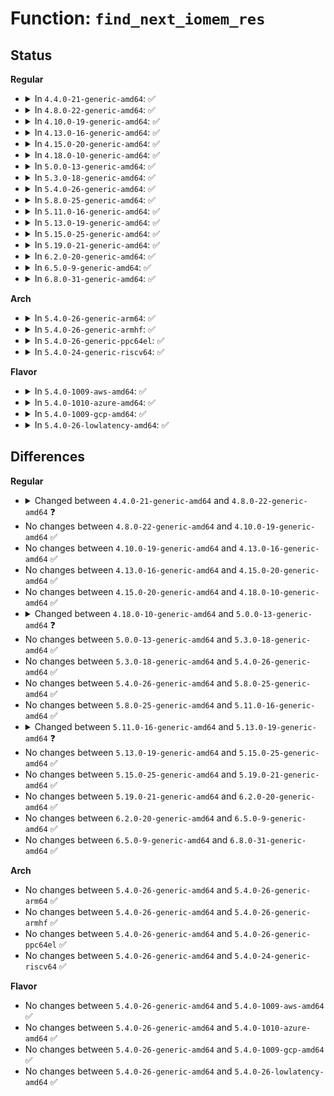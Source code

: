 # Function: <code>find_next_iomem_res</code>

## Status
<b>Regular</b>
<ul>
<li>
<details>
<summary>In <code>4.4.0-21-generic-amd64</code>: ✅</summary>

```c
int find_next_iomem_res(struct resource * res, char * name, bool first_level_children_only)
```

```json
{
  "name": "find_next_iomem_res",
  "collision_type": "Unique Static",
  "inline_type": "No",
  "funcs": [
    {
      "addr": 18446744071579395600,
      "name": "find_next_iomem_res",
      "external": false,
      "loc": "kernel/resource.c:342",
      "file": "kernel/resource.c",
      "inline": "seen, unknown",
      "caller_inline": [],
      "caller_func": [
        "kernel/resource.c:walk_iomem_res",
        "kernel/resource.c:walk_system_ram_res",
        "kernel/resource.c:walk_system_ram_range"
      ]
    }
  ],
  "symbols": [
    {
      "addr": 18446744071579395600,
      "name": "find_next_iomem_res",
      "section": ".text",
      "bind": "STB_LOCAL",
      "size": 293
    }
  ]
}
```
</details>
</li>
<li>
<details>
<summary>In <code>4.8.0-22-generic-amd64</code>: ✅</summary>

```c
int find_next_iomem_res(struct resource * res, long unsigned int desc, bool first_level_children_only)
```

```json
{
  "name": "find_next_iomem_res",
  "collision_type": "Unique Static",
  "inline_type": "No",
  "funcs": [
    {
      "addr": 18446744071579407968,
      "name": "find_next_iomem_res",
      "external": false,
      "loc": "kernel/resource.c:361",
      "file": "kernel/resource.c",
      "inline": "seen, unknown",
      "caller_inline": [],
      "caller_func": [
        "kernel/resource.c:walk_system_ram_range",
        "kernel/resource.c:walk_system_ram_res",
        "kernel/resource.c:walk_iomem_res_desc"
      ]
    }
  ],
  "symbols": [
    {
      "addr": 18446744071579407968,
      "name": "find_next_iomem_res",
      "section": ".text",
      "bind": "STB_LOCAL",
      "size": 278
    }
  ]
}
```
</details>
</li>
<li>
<details>
<summary>In <code>4.10.0-19-generic-amd64</code>: ✅</summary>

```c
int find_next_iomem_res(struct resource * res, long unsigned int desc, bool first_level_children_only)
```

```json
{
  "name": "find_next_iomem_res",
  "collision_type": "Unique Static",
  "inline_type": "No",
  "funcs": [
    {
      "addr": 18446744071579428272,
      "name": "find_next_iomem_res",
      "external": false,
      "loc": "kernel/resource.c:361",
      "file": "kernel/resource.c",
      "inline": "seen, unknown",
      "caller_inline": [],
      "caller_func": [
        "kernel/resource.c:walk_system_ram_range",
        "kernel/resource.c:walk_system_ram_res",
        "kernel/resource.c:walk_iomem_res_desc"
      ]
    }
  ],
  "symbols": [
    {
      "addr": 18446744071579428272,
      "name": "find_next_iomem_res",
      "section": ".text",
      "bind": "STB_LOCAL",
      "size": 278
    }
  ]
}
```
</details>
</li>
<li>
<details>
<summary>In <code>4.13.0-16-generic-amd64</code>: ✅</summary>

```c
int find_next_iomem_res(struct resource * res, long unsigned int desc, bool first_level_children_only)
```

```json
{
  "name": "find_next_iomem_res",
  "collision_type": "Unique Static",
  "inline_type": "No",
  "funcs": [
    {
      "addr": 18446744071579416000,
      "name": "find_next_iomem_res",
      "external": false,
      "loc": "kernel/resource.c:361",
      "file": "kernel/resource.c",
      "inline": "seen, unknown",
      "caller_inline": [],
      "caller_func": [
        "kernel/resource.c:walk_system_ram_range",
        "kernel/resource.c:walk_system_ram_res",
        "kernel/resource.c:walk_iomem_res_desc"
      ]
    }
  ],
  "symbols": [
    {
      "addr": 18446744071579416000,
      "name": "find_next_iomem_res",
      "section": ".text",
      "bind": "STB_LOCAL",
      "size": 247
    }
  ]
}
```
</details>
</li>
<li>
<details>
<summary>In <code>4.15.0-20-generic-amd64</code>: ✅</summary>

```c
int find_next_iomem_res(struct resource * res, long unsigned int desc, bool first_level_children_only)
```

```json
{
  "name": "find_next_iomem_res",
  "collision_type": "Unique Static",
  "inline_type": "No",
  "funcs": [
    {
      "addr": 18446744071579443872,
      "name": "find_next_iomem_res",
      "external": false,
      "loc": "kernel/resource.c:361",
      "file": "kernel/resource.c",
      "inline": "seen, unknown",
      "caller_inline": [],
      "caller_func": [
        "kernel/resource.c:walk_system_ram_range",
        "kernel/resource.c:__walk_iomem_res_desc"
      ]
    }
  ],
  "symbols": [
    {
      "addr": 18446744071579443872,
      "name": "find_next_iomem_res",
      "section": ".text",
      "bind": "STB_LOCAL",
      "size": 269
    }
  ]
}
```
</details>
</li>
<li>
<details>
<summary>In <code>4.18.0-10-generic-amd64</code>: ✅</summary>

```c
int find_next_iomem_res(struct resource * res, long unsigned int desc, bool first_level_children_only)
```

```json
{
  "name": "find_next_iomem_res",
  "collision_type": "Unique Static",
  "inline_type": "No",
  "funcs": [
    {
      "addr": 18446744071579458544,
      "name": "find_next_iomem_res",
      "external": false,
      "loc": "kernel/resource.c:328",
      "file": "kernel/resource.c",
      "inline": "seen, unknown",
      "caller_inline": [],
      "caller_func": [
        "kernel/resource.c:walk_system_ram_range",
        "kernel/resource.c:__walk_iomem_res_desc"
      ]
    }
  ],
  "symbols": [
    {
      "addr": 18446744071579458544,
      "name": "find_next_iomem_res",
      "section": ".text",
      "bind": "STB_LOCAL",
      "size": 281
    }
  ]
}
```
</details>
</li>
<li>
<details>
<summary>In <code>5.0.0-13-generic-amd64</code>: ✅</summary>

```c
int find_next_iomem_res(resource_size_t start, resource_size_t end, long unsigned int flags, long unsigned int desc, bool first_lvl, struct resource * res)
```

```json
{
  "name": "find_next_iomem_res",
  "collision_type": "Unique Static",
  "inline_type": "No",
  "funcs": [
    {
      "addr": 18446744071579492096,
      "name": "find_next_iomem_res",
      "external": false,
      "loc": "kernel/resource.c:340",
      "file": "kernel/resource.c",
      "inline": "seen, unknown",
      "caller_inline": [],
      "caller_func": [
        "kernel/resource.c:walk_system_ram_range",
        "kernel/resource.c:__walk_iomem_res_desc"
      ]
    }
  ],
  "symbols": [
    {
      "addr": 18446744071579492096,
      "name": "find_next_iomem_res",
      "section": ".text",
      "bind": "STB_LOCAL",
      "size": 263
    }
  ]
}
```
</details>
</li>
<li>
<details>
<summary>In <code>5.3.0-18-generic-amd64</code>: ✅</summary>

```c
int find_next_iomem_res(resource_size_t start, resource_size_t end, long unsigned int flags, long unsigned int desc, bool first_lvl, struct resource * res)
```

```json
{
  "name": "find_next_iomem_res",
  "collision_type": "Unique Static",
  "inline_type": "No",
  "funcs": [
    {
      "addr": 18446744071579509824,
      "name": "find_next_iomem_res",
      "external": false,
      "loc": "kernel/resource.c:341",
      "file": "kernel/resource.c",
      "inline": "seen, unknown",
      "caller_inline": [],
      "caller_func": [
        "kernel/resource.c:walk_system_ram_range",
        "kernel/resource.c:__walk_iomem_res_desc"
      ]
    }
  ],
  "symbols": [
    {
      "addr": 18446744071579509824,
      "name": "find_next_iomem_res",
      "section": ".text",
      "bind": "STB_LOCAL",
      "size": 298
    }
  ]
}
```
</details>
</li>
<li>
<details>
<summary>In <code>5.4.0-26-generic-amd64</code>: ✅</summary>

```c
int find_next_iomem_res(resource_size_t start, resource_size_t end, long unsigned int flags, long unsigned int desc, bool first_lvl, struct resource * res)
```

```json
{
  "name": "find_next_iomem_res",
  "collision_type": "Unique Static",
  "inline_type": "No",
  "funcs": [
    {
      "addr": 18446744071579535888,
      "name": "find_next_iomem_res",
      "external": false,
      "loc": "kernel/resource.c:341",
      "file": "kernel/resource.c",
      "inline": "seen, unknown",
      "caller_inline": [],
      "caller_func": [
        "kernel/resource.c:walk_system_ram_range",
        "kernel/resource.c:__walk_iomem_res_desc"
      ]
    }
  ],
  "symbols": [
    {
      "addr": 18446744071579535888,
      "name": "find_next_iomem_res",
      "section": ".text",
      "bind": "STB_LOCAL",
      "size": 298
    }
  ]
}
```
</details>
</li>
<li>
<details>
<summary>In <code>5.8.0-25-generic-amd64</code>: ✅</summary>

```c
int find_next_iomem_res(resource_size_t start, resource_size_t end, long unsigned int flags, long unsigned int desc, bool first_lvl, struct resource * res)
```

```json
{
  "name": "find_next_iomem_res",
  "collision_type": "Unique Static",
  "inline_type": "No",
  "funcs": [
    {
      "addr": 18446744071579568672,
      "name": "find_next_iomem_res",
      "external": false,
      "loc": "kernel/resource.c:341",
      "file": "kernel/resource.c",
      "inline": "seen, unknown",
      "caller_inline": [],
      "caller_func": [
        "kernel/resource.c:page_is_ram",
        "kernel/resource.c:walk_mem_res",
        "kernel/resource.c:walk_system_ram_res",
        "kernel/resource.c:walk_iomem_res_desc"
      ]
    }
  ],
  "symbols": [
    {
      "addr": 18446744071579568672,
      "name": "find_next_iomem_res",
      "section": ".text",
      "bind": "STB_LOCAL",
      "size": 311
    }
  ]
}
```
</details>
</li>
<li>
<details>
<summary>In <code>5.11.0-16-generic-amd64</code>: ✅</summary>

```c
int find_next_iomem_res(resource_size_t start, resource_size_t end, long unsigned int flags, long unsigned int desc, bool first_lvl, struct resource * res)
```

```json
{
  "name": "find_next_iomem_res",
  "collision_type": "Unique Static",
  "inline_type": "No",
  "funcs": [
    {
      "addr": 18446744071579550032,
      "name": "find_next_iomem_res",
      "external": false,
      "loc": "kernel/resource.c:343",
      "file": "kernel/resource.c",
      "inline": "seen, unknown",
      "caller_inline": [],
      "caller_func": [
        "kernel/resource.c:page_is_ram",
        "kernel/resource.c:walk_mem_res",
        "kernel/resource.c:walk_system_ram_res",
        "kernel/resource.c:walk_iomem_res_desc"
      ]
    }
  ],
  "symbols": [
    {
      "addr": 18446744071579550032,
      "name": "find_next_iomem_res",
      "section": ".text",
      "bind": "STB_LOCAL",
      "size": 355
    }
  ]
}
```
</details>
</li>
<li>
<details>
<summary>In <code>5.13.0-19-generic-amd64</code>: ✅</summary>

```c
int find_next_iomem_res(resource_size_t start, resource_size_t end, long unsigned int flags, long unsigned int desc, struct resource * res)
```

```json
{
  "name": "find_next_iomem_res",
  "collision_type": "Unique Static",
  "inline_type": "No",
  "funcs": [
    {
      "addr": 18446744071579553840,
      "name": "find_next_iomem_res",
      "external": false,
      "loc": "kernel/resource.c:338",
      "file": "kernel/resource.c",
      "inline": "seen, unknown",
      "caller_inline": [],
      "caller_func": [
        "kernel/resource.c:page_is_ram",
        "kernel/resource.c:walk_mem_res",
        "kernel/resource.c:walk_system_ram_res",
        "kernel/resource.c:walk_iomem_res_desc"
      ]
    }
  ],
  "symbols": [
    {
      "addr": 18446744071579553840,
      "name": "find_next_iomem_res",
      "section": ".text",
      "bind": "STB_LOCAL",
      "size": 246
    }
  ]
}
```
</details>
</li>
<li>
<details>
<summary>In <code>5.15.0-25-generic-amd64</code>: ✅</summary>

```c
int find_next_iomem_res(resource_size_t start, resource_size_t end, long unsigned int flags, long unsigned int desc, struct resource * res)
```

```json
{
  "name": "find_next_iomem_res",
  "collision_type": "Unique Static",
  "inline_type": "No",
  "funcs": [
    {
      "addr": 18446744071579626400,
      "name": "find_next_iomem_res",
      "external": false,
      "loc": "kernel/resource.c:338",
      "file": "kernel/resource.c",
      "inline": "seen, unknown",
      "caller_inline": [],
      "caller_func": [
        "kernel/resource.c:page_is_ram",
        "kernel/resource.c:walk_mem_res",
        "kernel/resource.c:walk_system_ram_res",
        "kernel/resource.c:walk_iomem_res_desc"
      ]
    }
  ],
  "symbols": [
    {
      "addr": 18446744071579626400,
      "name": "find_next_iomem_res",
      "section": ".text",
      "bind": "STB_LOCAL",
      "size": 246
    }
  ]
}
```
</details>
</li>
<li>
<details>
<summary>In <code>5.19.0-21-generic-amd64</code>: ✅</summary>

```c
int find_next_iomem_res(resource_size_t start, resource_size_t end, long unsigned int flags, long unsigned int desc, struct resource * res)
```

```json
{
  "name": "find_next_iomem_res",
  "collision_type": "Unique Static",
  "inline_type": "No",
  "funcs": [
    {
      "addr": 18446744071579720032,
      "name": "find_next_iomem_res",
      "external": false,
      "loc": "kernel/resource.c:325",
      "file": "kernel/resource.c",
      "inline": "seen, unknown",
      "caller_inline": [],
      "caller_func": [
        "kernel/resource.c:page_is_ram",
        "kernel/resource.c:walk_mem_res",
        "kernel/resource.c:walk_system_ram_res",
        "kernel/resource.c:walk_iomem_res_desc"
      ]
    }
  ],
  "symbols": [
    {
      "addr": 18446744071579720032,
      "name": "find_next_iomem_res",
      "section": ".text",
      "bind": "STB_LOCAL",
      "size": 340
    }
  ]
}
```
</details>
</li>
<li>
<details>
<summary>In <code>6.2.0-20-generic-amd64</code>: ✅</summary>

```c
int find_next_iomem_res(resource_size_t start, resource_size_t end, long unsigned int flags, long unsigned int desc, struct resource * res)
```

```json
{
  "name": "find_next_iomem_res",
  "collision_type": "Unique Static",
  "inline_type": "No",
  "funcs": [
    {
      "addr": 18446744071579847008,
      "name": "find_next_iomem_res",
      "external": false,
      "loc": "kernel/resource.c:325",
      "file": "kernel/resource.c",
      "inline": "seen, unknown",
      "caller_inline": [],
      "caller_func": [
        "kernel/resource.c:page_is_ram",
        "kernel/resource.c:walk_mem_res",
        "kernel/resource.c:walk_system_ram_res",
        "kernel/resource.c:walk_iomem_res_desc"
      ]
    }
  ],
  "symbols": [
    {
      "addr": 18446744071579847008,
      "name": "find_next_iomem_res",
      "section": ".text",
      "bind": "STB_LOCAL",
      "size": 340
    }
  ]
}
```
</details>
</li>
<li>
<details>
<summary>In <code>6.5.0-9-generic-amd64</code>: ✅</summary>

```c
int find_next_iomem_res(resource_size_t start, resource_size_t end, long unsigned int flags, long unsigned int desc, struct resource * res)
```

```json
{
  "name": "find_next_iomem_res",
  "collision_type": "Unique Static",
  "inline_type": "No",
  "funcs": [
    {
      "addr": 18446744071579897232,
      "name": "find_next_iomem_res",
      "external": false,
      "loc": "kernel/resource.c:325",
      "file": "kernel/resource.c",
      "inline": "seen, unknown",
      "caller_inline": [],
      "caller_func": [
        "kernel/resource.c:page_is_ram",
        "kernel/resource.c:walk_mem_res",
        "kernel/resource.c:walk_system_ram_res",
        "kernel/resource.c:walk_iomem_res_desc"
      ]
    }
  ],
  "symbols": [
    {
      "addr": 18446744071579897232,
      "name": "find_next_iomem_res",
      "section": ".text",
      "bind": "STB_LOCAL",
      "size": 340
    }
  ]
}
```
</details>
</li>
<li>
<details>
<summary>In <code>6.8.0-31-generic-amd64</code>: ✅</summary>

```c
int find_next_iomem_res(resource_size_t start, resource_size_t end, long unsigned int flags, long unsigned int desc, struct resource * res)
```

```json
{
  "name": "find_next_iomem_res",
  "collision_type": "Unique Static",
  "inline_type": "No",
  "funcs": [
    {
      "addr": 18446744071579934528,
      "name": "find_next_iomem_res",
      "external": false,
      "loc": "kernel/resource.c:325",
      "file": "kernel/resource.c",
      "inline": "seen, unknown",
      "caller_inline": [],
      "caller_func": [
        "kernel/resource.c:page_is_ram",
        "kernel/resource.c:walk_mem_res",
        "kernel/resource.c:walk_system_ram_res_rev",
        "kernel/resource.c:walk_system_ram_res",
        "kernel/resource.c:walk_iomem_res_desc"
      ]
    }
  ],
  "symbols": [
    {
      "addr": 18446744071579934528,
      "name": "find_next_iomem_res",
      "section": ".text",
      "bind": "STB_LOCAL",
      "size": 340
    }
  ]
}
```
</details>
</li>
</ul>
<b>Arch</b>
<ul>
<li>
<details>
<summary>In <code>5.4.0-26-generic-arm64</code>: ✅</summary>

```c
int find_next_iomem_res(resource_size_t start, resource_size_t end, long unsigned int flags, long unsigned int desc, bool first_lvl, struct resource * res)
```

```json
{
  "name": "find_next_iomem_res",
  "collision_type": "Unique Static",
  "inline_type": "No",
  "funcs": [
    {
      "addr": 18446603336490682048,
      "name": "find_next_iomem_res",
      "external": false,
      "loc": "kernel/resource.c:341",
      "file": "kernel/resource.c",
      "inline": "seen, unknown",
      "caller_inline": [],
      "caller_func": [
        "kernel/resource.c:walk_system_ram_range",
        "kernel/resource.c:__walk_iomem_res_desc"
      ]
    }
  ],
  "symbols": [
    {
      "addr": 18446603336490682048,
      "name": "find_next_iomem_res",
      "section": ".text",
      "bind": "STB_LOCAL",
      "size": 416
    }
  ]
}
```
</details>
</li>
<li>
<details>
<summary>In <code>5.4.0-26-generic-armhf</code>: ✅</summary>

```c
int find_next_iomem_res(resource_size_t start, resource_size_t end, long unsigned int flags, long unsigned int desc, bool first_lvl, struct resource * res)
```

```json
{
  "name": "find_next_iomem_res",
  "collision_type": "Unique Static",
  "inline_type": "No",
  "funcs": [
    {
      "addr": 3224753320,
      "name": "find_next_iomem_res",
      "external": false,
      "loc": "kernel/resource.c:341",
      "file": "kernel/resource.c",
      "inline": "seen, unknown",
      "caller_inline": [],
      "caller_func": [
        "kernel/resource.c:walk_system_ram_range",
        "kernel/resource.c:__walk_iomem_res_desc"
      ]
    }
  ],
  "symbols": [
    {
      "addr": 3224753320,
      "name": "find_next_iomem_res",
      "section": ".text",
      "bind": "STB_LOCAL",
      "size": 352
    }
  ]
}
```
</details>
</li>
<li>
<details>
<summary>In <code>5.4.0-26-generic-ppc64el</code>: ✅</summary>

```c
int find_next_iomem_res(resource_size_t start, resource_size_t end, long unsigned int flags, long unsigned int desc, bool first_lvl, struct resource * res)
```

```json
{
  "name": "find_next_iomem_res",
  "collision_type": "Unique Static",
  "inline_type": "No",
  "funcs": [
    {
      "addr": 13835058055283504912,
      "name": "find_next_iomem_res",
      "external": false,
      "loc": "kernel/resource.c:341",
      "file": "kernel/resource.c",
      "inline": "seen, unknown",
      "caller_inline": [],
      "caller_func": [
        "kernel/resource.c:walk_system_ram_range",
        "kernel/resource.c:__walk_iomem_res_desc"
      ]
    }
  ],
  "symbols": [
    {
      "addr": 13835058055283504912,
      "name": "find_next_iomem_res",
      "section": ".text",
      "bind": "STB_LOCAL",
      "size": 584
    }
  ]
}
```
</details>
</li>
<li>
<details>
<summary>In <code>5.4.0-24-generic-riscv64</code>: ✅</summary>

```c
int find_next_iomem_res(resource_size_t start, resource_size_t end, long unsigned int flags, long unsigned int desc, bool first_lvl, struct resource * res)
```

```json
{
  "name": "find_next_iomem_res",
  "collision_type": "Unique Static",
  "inline_type": "No",
  "funcs": [
    {
      "addr": 18446743936271416208,
      "name": "find_next_iomem_res",
      "external": false,
      "loc": "kernel/resource.c:341",
      "file": "kernel/resource.c",
      "inline": "seen, unknown",
      "caller_inline": [],
      "caller_func": [
        "kernel/resource.c:walk_system_ram_range",
        "kernel/resource.c:__walk_iomem_res_desc"
      ]
    }
  ],
  "symbols": [
    {
      "addr": 18446743936271416208,
      "name": "find_next_iomem_res",
      "section": ".text",
      "bind": "STB_LOCAL",
      "size": 284
    }
  ]
}
```
</details>
</li>
</ul>
<b>Flavor</b>
<ul>
<li>
<details>
<summary>In <code>5.4.0-1009-aws-amd64</code>: ✅</summary>

```c
int find_next_iomem_res(resource_size_t start, resource_size_t end, long unsigned int flags, long unsigned int desc, bool first_lvl, struct resource * res)
```

```json
{
  "name": "find_next_iomem_res",
  "collision_type": "Unique Static",
  "inline_type": "No",
  "funcs": [
    {
      "addr": 18446744071579509552,
      "name": "find_next_iomem_res",
      "external": false,
      "loc": "kernel/resource.c:341",
      "file": "kernel/resource.c",
      "inline": "seen, unknown",
      "caller_inline": [],
      "caller_func": [
        "kernel/resource.c:walk_system_ram_range",
        "kernel/resource.c:__walk_iomem_res_desc"
      ]
    }
  ],
  "symbols": [
    {
      "addr": 18446744071579509552,
      "name": "find_next_iomem_res",
      "section": ".text",
      "bind": "STB_LOCAL",
      "size": 298
    }
  ]
}
```
</details>
</li>
<li>
<details>
<summary>In <code>5.4.0-1010-azure-amd64</code>: ✅</summary>

```c
int find_next_iomem_res(resource_size_t start, resource_size_t end, long unsigned int flags, long unsigned int desc, bool first_lvl, struct resource * res)
```

```json
{
  "name": "find_next_iomem_res",
  "collision_type": "Unique Static",
  "inline_type": "No",
  "funcs": [
    {
      "addr": 18446744071579438352,
      "name": "find_next_iomem_res",
      "external": false,
      "loc": "kernel/resource.c:341",
      "file": "kernel/resource.c",
      "inline": "seen, unknown",
      "caller_inline": [],
      "caller_func": [
        "kernel/resource.c:walk_system_ram_range",
        "kernel/resource.c:__walk_iomem_res_desc"
      ]
    }
  ],
  "symbols": [
    {
      "addr": 18446744071579438352,
      "name": "find_next_iomem_res",
      "section": ".text",
      "bind": "STB_LOCAL",
      "size": 298
    }
  ]
}
```
</details>
</li>
<li>
<details>
<summary>In <code>5.4.0-1009-gcp-amd64</code>: ✅</summary>

```c
int find_next_iomem_res(resource_size_t start, resource_size_t end, long unsigned int flags, long unsigned int desc, bool first_lvl, struct resource * res)
```

```json
{
  "name": "find_next_iomem_res",
  "collision_type": "Unique Static",
  "inline_type": "No",
  "funcs": [
    {
      "addr": 18446744071579509472,
      "name": "find_next_iomem_res",
      "external": false,
      "loc": "kernel/resource.c:341",
      "file": "kernel/resource.c",
      "inline": "seen, unknown",
      "caller_inline": [],
      "caller_func": [
        "kernel/resource.c:walk_system_ram_range",
        "kernel/resource.c:__walk_iomem_res_desc"
      ]
    }
  ],
  "symbols": [
    {
      "addr": 18446744071579509472,
      "name": "find_next_iomem_res",
      "section": ".text",
      "bind": "STB_LOCAL",
      "size": 298
    }
  ]
}
```
</details>
</li>
<li>
<details>
<summary>In <code>5.4.0-26-lowlatency-amd64</code>: ✅</summary>

```c
int find_next_iomem_res(resource_size_t start, resource_size_t end, long unsigned int flags, long unsigned int desc, bool first_lvl, struct resource * res)
```

```json
{
  "name": "find_next_iomem_res",
  "collision_type": "Unique Static",
  "inline_type": "No",
  "funcs": [
    {
      "addr": 18446744071579542336,
      "name": "find_next_iomem_res",
      "external": false,
      "loc": "kernel/resource.c:341",
      "file": "kernel/resource.c",
      "inline": "seen, unknown",
      "caller_inline": [],
      "caller_func": [
        "kernel/resource.c:walk_system_ram_range",
        "kernel/resource.c:__walk_iomem_res_desc"
      ]
    }
  ],
  "symbols": [
    {
      "addr": 18446744071579542336,
      "name": "find_next_iomem_res",
      "section": ".text",
      "bind": "STB_LOCAL",
      "size": 314
    }
  ]
}
```
</details>
</li>
</ul>

## Differences
<b>Regular</b>
<ul>
<li>
<details>
<summary>Changed between <code>4.4.0-21-generic-amd64</code> and <code>4.8.0-22-generic-amd64</code> ❓</summary>
<ul>
<li>
<b>Param added. </b>
<code>long unsigned int desc</code>
</li>
<li>
<b>Param removed. </b>
<code>char * name</code>
</li>
</ul>
</details>
</li>
<li>
No changes between <code>4.8.0-22-generic-amd64</code> and <code>4.10.0-19-generic-amd64</code> ✅
</li>
<li>
No changes between <code>4.10.0-19-generic-amd64</code> and <code>4.13.0-16-generic-amd64</code> ✅
</li>
<li>
No changes between <code>4.13.0-16-generic-amd64</code> and <code>4.15.0-20-generic-amd64</code> ✅
</li>
<li>
No changes between <code>4.15.0-20-generic-amd64</code> and <code>4.18.0-10-generic-amd64</code> ✅
</li>
<li>
<details>
<summary>Changed between <code>4.18.0-10-generic-amd64</code> and <code>5.0.0-13-generic-amd64</code> ❓</summary>
<ul>
<li>
<b>Param added. </b>
<code>resource_size_t start</code>
</li>
<li>
<b>Param added. </b>
<code>resource_size_t end</code>
</li>
<li>
<b>Param added. </b>
<code>long unsigned int flags</code>
</li>
<li>
<b>Param added. </b>
<code>bool first_lvl</code>
</li>
<li>
<b>Param removed. </b>
<code>bool first_level_children_only</code>
</li>
<li>
<b>Param reordered. </b>
<code>res, desc, first_level_children_only</code> ➡️ <code>start, end, flags, desc, first_lvl, res</code>
</li>
</ul>
</details>
</li>
<li>
No changes between <code>5.0.0-13-generic-amd64</code> and <code>5.3.0-18-generic-amd64</code> ✅
</li>
<li>
No changes between <code>5.3.0-18-generic-amd64</code> and <code>5.4.0-26-generic-amd64</code> ✅
</li>
<li>
No changes between <code>5.4.0-26-generic-amd64</code> and <code>5.8.0-25-generic-amd64</code> ✅
</li>
<li>
No changes between <code>5.8.0-25-generic-amd64</code> and <code>5.11.0-16-generic-amd64</code> ✅
</li>
<li>
<details>
<summary>Changed between <code>5.11.0-16-generic-amd64</code> and <code>5.13.0-19-generic-amd64</code> ❓</summary>
<ul>
<li>
<b>Param removed. </b>
<code>bool first_lvl</code>
</li>
<li>
<b>Param reordered. </b>
<code>start, end, flags, desc, first_lvl, res</code> ➡️ <code>start, end, flags, desc, res</code>
</li>
</ul>
</details>
</li>
<li>
No changes between <code>5.13.0-19-generic-amd64</code> and <code>5.15.0-25-generic-amd64</code> ✅
</li>
<li>
No changes between <code>5.15.0-25-generic-amd64</code> and <code>5.19.0-21-generic-amd64</code> ✅
</li>
<li>
No changes between <code>5.19.0-21-generic-amd64</code> and <code>6.2.0-20-generic-amd64</code> ✅
</li>
<li>
No changes between <code>6.2.0-20-generic-amd64</code> and <code>6.5.0-9-generic-amd64</code> ✅
</li>
<li>
No changes between <code>6.5.0-9-generic-amd64</code> and <code>6.8.0-31-generic-amd64</code> ✅
</li>
</ul>
<b>Arch</b>
<ul>
<li>
No changes between <code>5.4.0-26-generic-amd64</code> and <code>5.4.0-26-generic-arm64</code> ✅
</li>
<li>
No changes between <code>5.4.0-26-generic-amd64</code> and <code>5.4.0-26-generic-armhf</code> ✅
</li>
<li>
No changes between <code>5.4.0-26-generic-amd64</code> and <code>5.4.0-26-generic-ppc64el</code> ✅
</li>
<li>
No changes between <code>5.4.0-26-generic-amd64</code> and <code>5.4.0-24-generic-riscv64</code> ✅
</li>
</ul>
<b>Flavor</b>
<ul>
<li>
No changes between <code>5.4.0-26-generic-amd64</code> and <code>5.4.0-1009-aws-amd64</code> ✅
</li>
<li>
No changes between <code>5.4.0-26-generic-amd64</code> and <code>5.4.0-1010-azure-amd64</code> ✅
</li>
<li>
No changes between <code>5.4.0-26-generic-amd64</code> and <code>5.4.0-1009-gcp-amd64</code> ✅
</li>
<li>
No changes between <code>5.4.0-26-generic-amd64</code> and <code>5.4.0-26-lowlatency-amd64</code> ✅
</li>
</ul>
